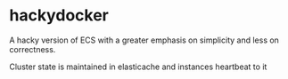 # hackydocker

A hacky version of ECS with a greater emphasis on simplicity and less on correctness.

Cluster state is maintained in elasticache and instances heartbeat to it
